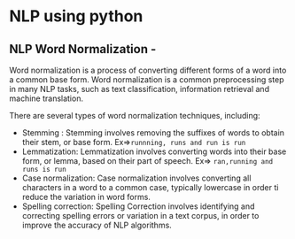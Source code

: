 # NLP using python

## NLP Word Normalization -

Word normalization is a process of converting different forms of a word into a common base form.
Word normalization is a common preprocessing step in many NLP tasks, such as text classification, information retrieval and machine translation.

There are several types of word normalization techniques, including:

- Stemming : Stemming involves removing the suffixes of words to obtain their stem, or base form. Ex=>`runnning, runs and run is run`
- Lemmatization: Lemmatization involves converting words into their base form, or lemma, based on their part of speech. Ex=> `ran,running and runs is run` 
- Case normalization: Case normalization involves converting all characters in a word to a common case, typically lowercase in order ti reduce the variation in word forms.
- Spelling correction: Spelling Correction involves identifying and correcting spelling errors or variation in a text corpus, in order to improve the accuracy of NLP algorithms. 